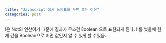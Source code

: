 ```yaml
---
title: "Javascript 에서 느낌표를 두번 쓰는 이유"
categories: post
---
```


!은 Not의 연산이기 때문에 결과가 무조건 Boolean 으로 표현되게 된다.
!!를 썼을때 현재 값을 Boolean으로 어떤 값인지 알 수 있게 할 수있음.
